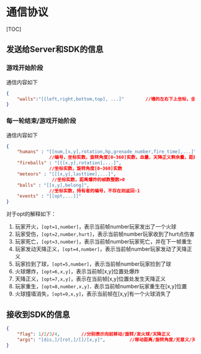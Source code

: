 # 通信协议

[TOC]

## 发送给Server和SDK的信息

### 游戏开始阶段

通信内容如下

```json
{
	"walls":"[[left,right,bottom,top], ...]"		//墙的左右下上坐标，全部为整数
}
```

###  每一轮结束/游戏开始阶段

通信内容如下

```json
{
    "humans" : "[[num,[x,y],rotation,hp,grenade_number,fire_time],...]",	
                //编号，坐标实数，旋转角度[0~360]实数，血量，天降正义剩余量，距离下一次开火的时间整数
    "fireballs" : "[[[x,y],rotation],...]",
				//坐标实数，旋转角度[0~360]实数
    "meteors" : "[[[x,y],lasttime],...]",
                 //坐标实数，距离爆炸的帧数整数>0
    "balls" : "[[x,y],belong]",
				//坐标实数，持有者的编号，不存在则返回-1
    "events" : "[[opt,...]]"  
}
```

对于opt的解释如下：

1.  玩家开火，`[opt=1,number]`，表示当前帧number玩家发出了一个火球
2.  玩家受伤，`[opt=2,number,hurt]`，表示当前帧number玩家收到了hurt点伤害
3.  玩家死亡，`[opt=3,number]`，表示当前帧number玩家死亡，并在下一帧重生
4.  玩家发动天降正义，`[opt=4,number]`，表示当前帧number玩家发动了天降正义
5.  玩家捡到了球，`[opt=5,number]`，表示当前帧number玩家捡到了球
6.  火球爆炸，`[opt=6,x,y]`，表示当前帧[x,y]位置处爆炸
7.  天降正义，`[opt=7,x,y]`，表示在当前帧[x,y]位置处发生天降正义
8.  玩家重生，`[opt=8,number,x,y]，`表示当前帧number玩家重生在[x,y]位置
9.  火球撞墙消失，`[opt=9,x,y]`，表示当前帧在[x,y]有一个火球消失了

## 接收到SDK的信息

```json
{
    "flag": 1/2/3/4,		//分别表示向前移动/旋转/发火球/天降正义
    "args": "[dis,]/[rot,]/[]/[x,y]",		  //移动距离/旋转角度/无意义/天降正义	 		
}
```